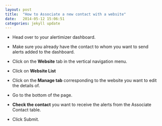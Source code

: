 ```yaml
---
layout: post
title:  "How to Associate a new contact with a website"
date:   2014-05-12 15:06:51
categories: jekyll update
---
```


* Head over to your alertimizer dashboard.

* Make sure you already have the contact to whom you want to send alerts added to the dashboard.

* Click on the **Website** tab in the vertical navigation menu. 

* Click on **Website List**

* Click on the **Manage tab** corresponding to the website you want to edit the details of.

* Go to the bottom of the page.

* **Check the contact** you want to receive the alerts from the Associate Contact table.

* Click Submit.